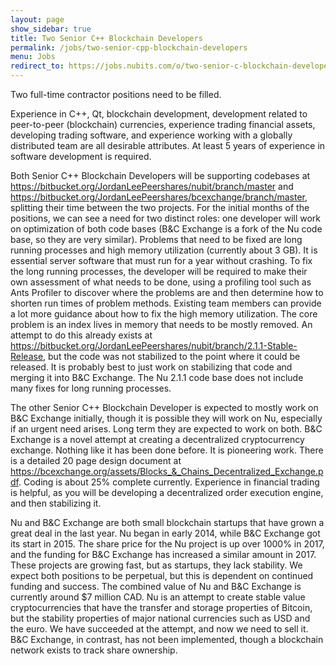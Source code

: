 ```yaml
---
layout: page
show_sidebar: true
title: Two Senior C++ Blockchain Developers
permalink: /jobs/two-senior-cpp-blockchain-developers
menu: Jobs
redirect_to: https://jobs.nubits.com/o/two-senior-c-blockchain-developers-core-client-protocol-and-automation
---
```

Two full-time contractor positions need to be filled.

Experience in C++, Qt, blockchain development, development related to peer-to-peer (blockchain) currencies, experience trading financial assets, developing trading software, and experience working with a globally distributed team are all desirable attributes. At least 5 years of experience in software development is required.

Both Senior C++ Blockchain Developers will be supporting codebases at <https://bitbucket.org/JordanLeePeershares/nubit/branch/master> and <https://bitbucket.org/JordanLeePeershares/bcexchange/branch/master>, splitting their time between the two projects. For the initial months of the positions, we can see a need for two distinct roles: one developer will work on optimization of both code bases (B&C Exchange is a fork of the Nu code base, so they are very similar). Problems that need to be fixed are long running processes and high memory utilization (currently about 3 GB). It is essential server software that must run for a year without crashing. To fix the long running processes, the developer will be required to make their own assessment of what needs to be done, using a profiling tool such as Ants Profiler to discover where the problems are and then determine how to shorten run times of problem methods. Existing team members can provide a lot more guidance about how to fix the high memory utilization. The core problem is an index lives in memory that needs to be mostly removed. An attempt to do this already exists at <https://bitbucket.org/JordanLeePeershares/nubit/branch/2.1.1-Stable-Release>, but the code was not stabilized to the point where it could be released. It is probably best to just work on stabilizing that code and merging it into B&C Exchange. The Nu 2.1.1 code base does not include many fixes for long running processes. 

The other Senior C++ Blockchain Developer is expected to mostly work on B&C Exchange initially, though it is possible they will work on Nu, especially if an urgent need arises. Long term they are expected to work on both. B&C Exchange is a novel attempt at creating a decentralized cryptocurrency exchange. Nothing like it has been done before. It is pioneering work. There is a detailed 20 page design document at <https://bcexchange.org/assets/Blocks_&_Chains_Decentralized_Exchange.pdf>. Coding is about 25% complete currently. Experience in financial trading is helpful, as you will be developing a decentralized order execution engine, and then stabilizing it.

Nu and B&C Exchange are both small blockchain startups that have grown a great deal in the last year. Nu began in early 2014, while B&C Exchange got its start in 2015. The share price for the Nu project is up over 1000% in 2017, and the funding for B&C Exchange has increased a similar amount in 2017. These projects are growing fast, but as startups, they lack stability. We expect both positions to be perpetual, but this is dependent on continued funding and success. The combined value of Nu and B&C Exchange is currently around $7 million CAD. Nu is an attempt to create stable value cryptocurrencies that have the transfer and storage properties of Bitcoin, but the stability properties of major national currencies such as USD and the euro. We have succeeded at the attempt, and now we need to sell it. B&C Exchange, in contrast, has not been implemented, though a blockchain network exists to track share ownership.
